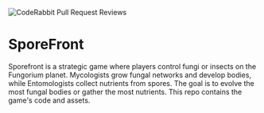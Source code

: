 ![CodeRabbit Pull Request Reviews](https://img.shields.io/coderabbit/prs/github/vincemano08/SporeFront?utm_source=oss&utm_medium=github&utm_campaign=vincemano08%2FSporeFront&labelColor=171717&color=FF570A&link=https%3A%2F%2Fcoderabbit.ai&label=CodeRabbit+Reviews)
# SporeFront
Sporefront is a strategic game where players control fungi or insects on the Fungorium planet. Mycologists grow fungal networks and develop bodies, while Entomologists collect nutrients from spores. The goal is to evolve the most fungal bodies or gather the most nutrients. This repo contains the game's code and assets.
